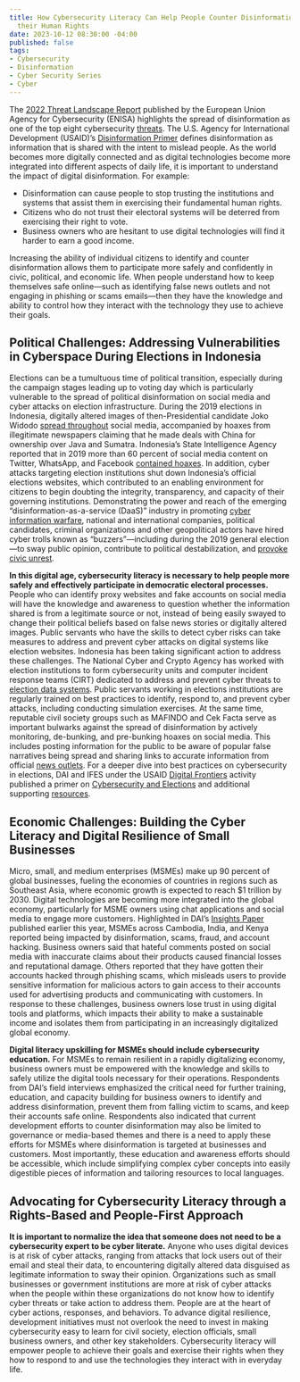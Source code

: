 ```yaml
---
title: How Cybersecurity Literacy Can Help People Counter Disinformation and Exercise
  their Human Rights
date: 2023-10-12 08:30:00 -04:00
published: false
tags:
- Cybersecurity
- Disinformation
- Cyber Security Series
- Cyber
---
```


The [2022 Threat Landscape Report](https://www.enisa.europa.eu/publications/enisa-threat-landscape-2022) published by the European Union Agency for Cybersecurity (ENISA) highlights the spread of disinformation as one of the top eight cybersecurity [threats](https://www.europarl.europa.eu/news/en/headlines/society/20220120STO21428/cybersecurity-main-and-emerging-threats). The U.S. Agency for International Development (USAID)’s [Disinformation Primer](https://www.usaid.gov/sites/default/files/2023-01/Disinformation-Primer.pdf) defines disinformation as information that is shared with the intent to mislead people. As the world becomes more digitally connected and as digital technologies become more integrated into different aspects of daily life, it is important to understand the impact of digital disinformation. For example:

* Disinformation can cause people to stop trusting the institutions and systems that assist them in exercising their fundamental human rights. 
* Citizens who do not trust their electoral systems will be deterred from exercising their right to vote. 
* Business owners who are hesitant to use digital technologies will find it harder to earn a good income. 

Increasing the ability of individual citizens to identify and counter disinformation allows them to participate more safely and confidently in civic, political, and economic life. When people understand how to keep themselves safe online—such as identifying false news outlets and not engaging in phishing or scams emails—then they have the knowledge and ability to control how they interact with the technology they use to achieve their goals. 

## Political Challenges: Addressing Vulnerabilities in Cyberspace During Elections in Indonesia

Elections can be a tumultuous time of political transition, especially during the campaign stages leading up to voting day which is particularly vulnerable to the spread of political disinformation on social media and cyber attacks on election infrastructure. During the 2019 elections in Indonesia, digitally altered images of then-Presidential candidate Joko Widodo [spread throughout](https://www.abc.net.au/news/2019-03-30/internet-trolls-are-trying-to-bring-down-indonesias-president/10892784) social media, accompanied by hoaxes from illegitimate newspapers claiming that he made deals with China for ownership over Java and Sumatra. Indonesia’s State Intelligence Agency reported that in 2019 more than 60 percent of social media content on Twitter, WhatsApp, and Facebook [contained hoaxes](https://www.telummedia.com/public/news/fact-checking-urgency-in-the-age-of-disinformation-examples-from-indonesia/6zlq683q1e). In addition, cyber attacks targeting election institutions shut down Indonesia’s official elections websites, which contributed to an enabling environment for citizens to begin doubting the integrity, transparency, and capacity of their governing institutions. Demonstrating the power and reach of the emerging “disinformation-as-a-service (DaaS)” industry in promoting [cyber information warfare](https://ugm.ac.id/en/news/ugm-center-for-digital-society-research-finds-indications-of-cyber-troops-in-all-presidential-candidates/), national and international companies, political candidates, criminal organizations and other geopolitical actors have hired cyber trolls known as “buzzers”—including during the 2019 general election—to sway public opinion, contribute to political destabilization, and [provoke civic unrest](https://www.eastasiaforum.org/2019/07/05/indonesias-hoaxes-go-deeper-than-just-disinformation/).
  
**In this digital age, cybersecurity literacy is necessary to help people more safely and effectively participate in democratic electoral processes.** People who can identify proxy websites and fake accounts on social media will have the knowledge and awareness to question whether the information shared is from a legitimate source or not, instead of being easily swayed to change their political beliefs based on false news stories or digitally altered images. Public servants who have the skills to detect cyber risks can take measures to address and prevent cyber attacks on digital systems like election websites. Indonesia has been taking significant action to address these challenges. The National Cyber and Crypto Agency has worked with election institutions to form cybersecurity units and computer incident response teams (CIRT) dedicated to address and prevent cyber threats to [election data systems](https://en.tempo.co/read/1747591/indonesias-cyber-agency-forms-task-force-to-safeguard-2024-general-elections). Public servants working in elections institutions are regularly trained on best practices to identify, respond to, and prevent cyber attacks, including conducting simulation exercises. At the same time, reputable civil society groups such as MAFINDO and Cek Facta serve as important bulwarks against the spread of disinformation by actively monitoring, de-bunking, and pre-bunking hoaxes on social media. This includes posting information for the public to be aware of popular false narratives being spread and sharing links to accurate information from official [news outlets](https://www.mafindo.or.id/cyber-security/). For a deeper dive into best practices on cybersecurity in elections, DAI and IFES under the USAID [Digital Frontiers](https://www.dai.com/our-work/projects/worldwide-digital-frontiers-df) activity published a primer on [Cybersecurity and Elections](https://www.usaid.gov/sites/default/files/2023-01/Primer-Cybersecurity-Election.pdf) and additional supporting [resources](https://www.usaid.gov/sites/default/files/2023-01/Understanding-Cybersecurity-Throughout-the-Electoral-Process_1.pdf).

## Economic Challenges: Building the Cyber Literacy and Digital Resilience of Small Businesses

Micro, small, and medium enterprises (MSMEs) make up 90 percent of global businesses, fueling the economies of countries in regions such as Southeast Asia, where economic growth is expected to reach $1 trillion by 2030. Digital technologies are becoming more integrated into the global economy, particularly for MSME owners using chat applications and social media to engage more customers. Highlighted in DAI’s [Insights Paper](https://www.dai.com/uploads/digital-downsides.pdf) published earlier this year, MSMEs across Cambodia, India, and Kenya reported being impacted by disinformation, scams, fraud, and account hacking. Business owners said that hateful comments posted on social media with inaccurate claims about their products caused financial losses and reputational damage. Others reported that they have gotten their accounts hacked through phishing scams, which misleads users to provide sensitive information for malicious actors to gain access to their accounts used for advertising products and communicating with customers. In response to these challenges, business owners lose trust in using digital tools and platforms, which impacts their ability to make a sustainable income and isolates them from participating in an increasingly digitalized global economy.

**Digital literacy upskilling for MSMEs should include cybersecurity education.** For MSMEs to remain resilient in a rapidly digitalizing economy, business owners must be empowered with the knowledge and skills to safely utilize the digital tools necessary for their operations. Respondents from DAI’s field interviews emphasized the critical need for further training, education, and capacity building for business owners to identify and address disinformation, prevent them from falling victim to scams, and keep their accounts safe online. Respondents also indicated that current development efforts to counter disinformation may also be limited to governance or media-based themes and there is a need to apply these efforts for MSMEs where disinformation is targeted at businesses and customers. Most importantly, these education and awareness efforts should be accessible, which include simplifying complex cyber concepts into easily digestible pieces of information and tailoring resources to local languages.

## Advocating for Cybersecurity Literacy through a Rights-Based and People-First Approach 

**It is important to normalize the idea that someone does not need to be a cybersecurity expert to be cyber literate.** Anyone who uses digital devices is at risk of cyber attacks, ranging from attacks that lock users out of their email and steal their data, to encountering digitally altered data disguised as legitimate information to sway their opinion.  Organizations such as small businesses or government institutions are more at risk of cyber attacks when the people within these organizations do not know how to identify cyber threats or take action to address them. People are at the heart of cyber actions, responses, and behaviors. To advance digital resilience, development initiatives must not overlook the need to invest in making cybersecurity easy to learn for civil society, election officials, small business owners, and other key stakeholders. Cybersecurity literacy will empower people to achieve their goals and exercise their rights when they how to respond to and use the technologies they interact with in everyday life.